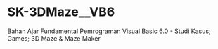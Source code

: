 # SK-3DMaze__VB6
Bahan Ajar Fundamental Pemrograman Visual Basic 6.0 - Studi Kasus; Games; 3D Maze &amp; Maze Maker
